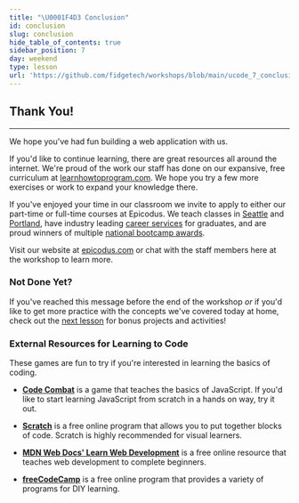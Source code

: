 ```yaml
---
title: "\U0001F4D3 Conclusion"
id: conclusion
slug: conclusion
hide_table_of_contents: true
sidebar_position: 7
day: weekend
type: lesson
url: 'https://github.com/fidgetech/workshops/blob/main/ucode_7_conclusion.md'
---
```


## Thank You!
---

We hope you've had fun building a web application with us.

If you'd like to continue learning, there are great resources all around the internet. We're proud of the work our staff has done on our expansive, free curriculum at [learnhowtoprogram.com](https://full-time.learnhowtoprogram.com/introduction-to-programming). We hope you try a few more exercises or work to expand your knowledge there.

If you've enjoyed your time in our classroom we invite to apply to either our part-time or full-time courses at Epicodus. We teach classes in [Seattle](https://www.epicodus.com/seattle/) and [Portland](https://www.epicodus.com/portland/), have industry leading [career services](https://www.epicodus.com/career-services/) for graduates, and are proud winners of multiple [national bootcamp awards](https://www.epicodus.com/blog/epicodus-wins-industry-awards-and-badges).

Visit our website at [epicodus.com](http://www.epicodus.com/) or chat with the staff members here at the workshop to learn more.

### Not Done Yet?

If you've reached this message before the end of the workshop _or_ if you'd like to  get more practice with the concepts we've covered today at home, check out the [next lesson](/workshop/workshop/further-exploration) for bonus projects and activities!

### External Resources for Learning to Code

These games are fun to try if you're interested in learning the basics of coding.

* **[Code Combat](https://codecombat.com/)** is a game that teaches the basics of JavaScript. If you'd like to start learning JavaScript from scratch in a hands on way, try it out.

* **[Scratch](https://scratch.mit.edu/)** is a free online program that allows you to put together blocks of code. Scratch is highly recommended for visual learners.

* **[MDN Web Docs' Learn Web Development](https://developer.mozilla.org/en-US/docs/Learn)** is a free online resource that teaches web development to complete beginners.

* **[freeCodeCamp](https://www.freecodecamp.org/)** is a free online program that provides a variety of programs for DIY learning.
